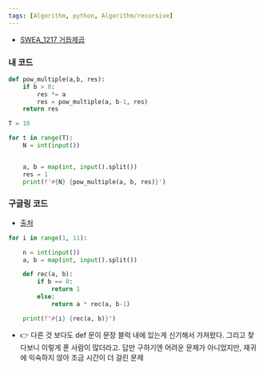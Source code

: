 ```yaml
---
tags: [Algorithm, python, Algorithm/recursive]
---
```


- [SWEA_1217 거듭제곱](https://swexpertacademy.com/main/code/problem/problemDetail.do?contestProbId=AV14dUIaAAUCFAYD)

### 내 코드
```python
def pow_multiple(a,b, res):
    if b > 0:
        res *= a
        res = pow_multiple(a, b-1, res)
    return res

T = 10

for t in range(T):
    N = int(input())


    a, b = map(int, input().split())
    res = 1
    print(f'#{N} {pow_multiple(a, b, res)}')
```

### 구글링 코드
- [출처](https://velog.io/@bmlsj/SWEA-1217.-SW-%EB%AC%B8%EC%A0%9C%ED%95%B4%EA%B2%B0-%EA%B8%B0%EB%B3%B8-4%EC%9D%BC%EC%B0%A8-%EA%B1%B0%EB%93%AD-%EC%A0%9C%EA%B3%B1)
```python
for i in range(1, 11):

    n = int(input())
    a, b = map(int, input().split())

    def rec(a, b):
        if b == 0:
            return 1
        else:
            return a * rec(a, b-1)

    print(f"#{i} {rec(a, b)}")
```
- 👉 다른 것 보다도 def 문이 문장 블럭 내에 있는게 신기해서 가져왔다. 그리고 찾다보니 이렇게 푼 사람이 많더라고. 답만 구하기엔 어려운 문제가 아니었지만, 재귀에 익숙하지 않아 조금 시간이 더 걸린 문제